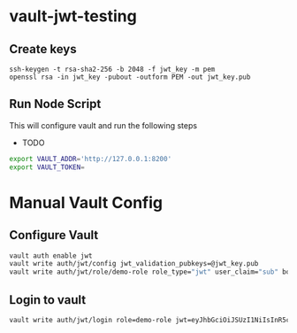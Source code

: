 # vault-jwt-testing

## Create keys
```
ssh-keygen -t rsa-sha2-256 -b 2048 -f jwt_key -m pem
openssl rsa -in jwt_key -pubout -outform PEM -out jwt_key.pub
```

## Run Node Script
This will configure vault and run the following steps
* TODO

```bash
export VAULT_ADDR='http://127.0.0.1:8200'
export VAULT_TOKEN=

```

# Manual Vault Config

## Configure Vault
```bash
vault auth enable jwt
vault write auth/jwt/config jwt_validation_pubkeys=@jwt_key.pub
vault write auth/jwt/role/demo-role role_type="jwt" user_claim="sub" bound_subject="vault"
```

## Login to vault
```bash
vault write auth/jwt/login role=demo-role jwt=eyJhbGciOiJSUzI1NiIsInR5cCI6IkpXVCJ9.eyJzdWIiOiJ2wqcxYXVsdCIsImlhdCI6MTczNzAyNzU1M30.y4H9aNirtIGg6KyUzijl098dTUZwRKitEJ0b6weueOVTqWRwPfiucweIM2-bUbFC9Yt9y_uaxUodXiFvxts4MAxG-KZfxpJSNreKIA6sQqwUHFZE-mAhQOndCKr5GDAygqK6XYFJFgMUOBqenLvWWvZB4Qz5DxJM5jrsQhN_FMjcXqXv8jptNBY1l_CLt98OvQ2DS5HxuQ8cYiQgN88Wsgg3nX2XeTQhZKlCDwXK2xu1PNooVx-NzGt3TGGA_JlYL8Uu746HOzU2vrEK6AKcOOoFg_sSHxmsrNoVVZTgVaxsUCAs2c0fodJR_Wc-WM79hqr5RtnK1M0KQAR5nhepRA
```
